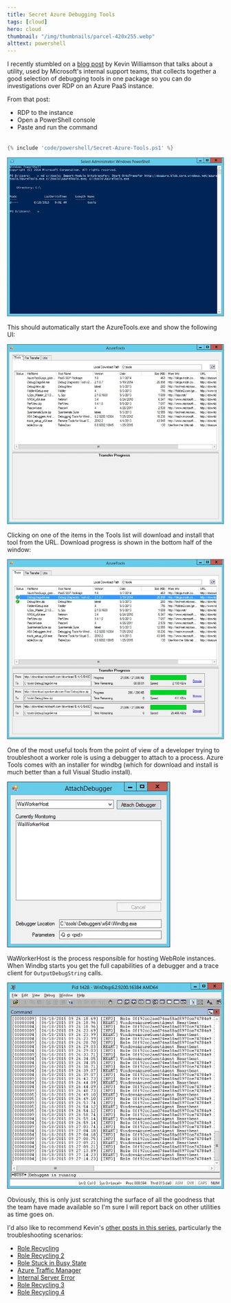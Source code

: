 ```yaml
---
title: Secret Azure Debugging Tools
tags: [cloud]
hero: cloud
thumbnail: "/img/thumbnails/parcel-420x255.webp"
alttext: powershell
---
```


I recently stumbled on a [blog post](http://blogs.msdn.com/b/kwill/archive/2013/08/26/azuretools-the-diagnostic-utility-used-by-the-windows-azure-developer-support-team.aspx)
by Kevin Williamson that talks about a utility, used by Microsoft's internal support teams, that collects
together a good selection of debugging tools in one package so you can do investigations over RDP on an Azure
PaaS instance.

From that post:

- RDP to the instance
- Open a PowerShell console
- Paste and run the command

```powershell

{% include 'code/powershell/Secret-Azure-Tools.ps1' %}

```


![powershell](/img/posts/secret-azure-tools/powershell-tools-install.webp)

This should automatically start the AzureTools.exe and show the following UI:

![first ui](/img/posts/secret-azure-tools/azure-tools.webp)

Clicking on one of the items in the Tools list will download and install that tool from the URL. Download progress
is shown in the bottom half of the window:

![installing](/img/posts/secret-azure-tools/azure-tools-install.webp)

One of the most useful tools from the point of view of a developer trying to troubleshoot a worker role is
using a debugger to attach to a process. Azure Tools comes with an installer for windbg (which for download and
install is much better than a full Visual Studio install).

![attach](/img/posts/secret-azure-tools/attach-debugger.webp)

WaWorkerHost is the process responsible for hosting WebRole instances. When Windbg starts you get the full
capabilities of a debugger and a trace client for <code>OutputDebugString</code> calls.

![windbg](/img/posts/secret-azure-tools/windbg-running.webp)

Obviously, this is only just scratching the surface of all the goodness that the team have made available so I'm
sure I will report back on other utilities as time goes on.

I'd also like to recommend Kevin's [other posts in this series](http://blogs.msdn.com/b/kwill/), particularly the
troubleshooting scenarios:

- [Role Recycling](http://blogs.msdn.com/b/kwill/archive/2013/08/20/troubleshooting-scenario-1-role-recycling.aspx)
- [Role Recycling 2](http://blogs.msdn.com/b/kwill/archive/2013/08/26/troubleshooting-scenario-2-role-recycling-after-running-fine-for-2-weeks.aspx)
- [Role Stuck in Busy State](http://blogs.msdn.com/b/kwill/archive/2013/09/06/troubleshooting-scenario-3-role-stuck-in-busy.aspx)
- [Azure Traffic Manager](http://blogs.msdn.com/b/kwill/archive/2013/09/06/troubleshooting-scenario-4-windows-azure-traffic-manager-degraded-status.aspx)
- [Internal Server Error](http://blogs.msdn.com/b/kwill/archive/2013/09/19/troubleshooting-scenario-5-internal-server-error-500-in-webrole.aspx)
- [Role Recycling 3](http://blogs.msdn.com/b/kwill/archive/2013/09/23/troubleshooting-scenario-6-role-recycling-after-running-for-some-time.aspx)
- [Role Recycling 4](http://blogs.msdn.com/b/kwill/archive/2013/10/03/troubleshooting-scenario-7-role-recycling.aspx)
